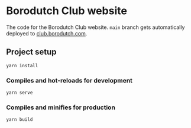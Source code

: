 # Borodutch Club website

The code for the Borodutch Club website. `main` branch gets automatically deployed to [club.borodutch.com](https://club.borodutch.com).

## Project setup

```
yarn install
```

### Compiles and hot-reloads for development

```
yarn serve
```

### Compiles and minifies for production

```
yarn build
```
